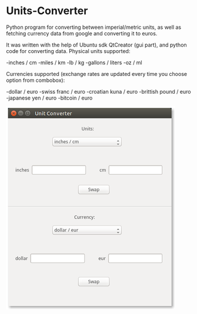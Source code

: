 # Units-Converter
Python program for converting between imperial/metric units, as well as fetching currency data from google and converting it to euros.

It was written with the help of Ubuntu sdk QtCreator (gui part), and python code for converting data.
Physical units supported:

-inches / cm
-miles / km
-lb / kg
-gallons / liters
-oz / ml


Currencies supported (exchange rates are updated every time you choose option from combobox):

-dollar / euro
-swiss franc / euro
-croatian kuna / euro
-brittish pound / euro
-japanese yen / euro
-bitcoin / euro


![alt tag](https://github.com/GreatDanton/Units-Converter/blob/master/units_converter.png)

